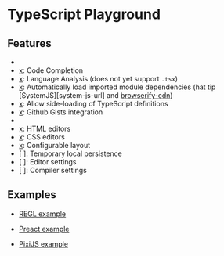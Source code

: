 # TypeScript Playground

## Features

- [x]: Intellisense
- [x]: Code Completion
- [x]: Language Analysis (does not yet support `.tsx`)
- [x]: Automatically load imported module dependencies (hat tip [SystemJS][system-js-url]  and [browserify-cdn][wzrd-url])
- [x]: Allow side-loading of TypeScript definitions
- [x]: Github Gists integration
- [x]: Share
- [x]: HTML editors
- [x]: CSS editors
- [x]: Configurable layout
- [ ]: Temporary local persistence
- [ ]: Editor settings
- [ ]: Compiler settings

## Examples

* [REGL example](https://jmfirth.github.io/typescript-playground/?gistId=fd37c89fe9b9067d5bdb9df4b0e5f952)

* [Preact example](https://jmfirth.github.io/typescript-playground/?gistId=966e5f97baa7315e3b0d64cdb3e0725f)

* [PixiJS example](https://jmfirth.github.io/typescript-playground/?gistId=e1e4ec747c0b742e33bf239d5735a65d)

[systemjs-url]: https://github.com/systemjs/systemjs
[wzrd-url]: https://wzrd.in